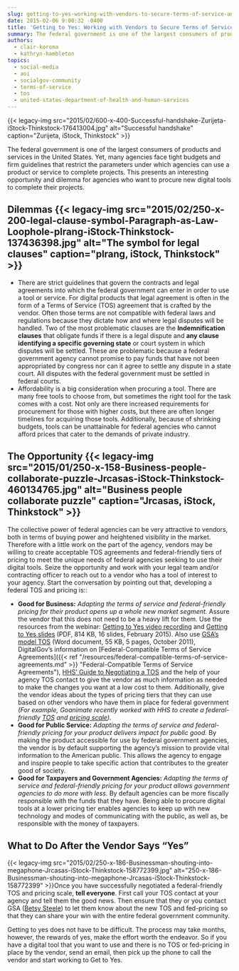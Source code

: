 ```yaml
---
slug: getting-to-yes-working-with-vendors-to-secure-terms-of-service-and-federal-friendly-pricing
date: 2015-02-06 9:00:32 -0400
title: 'Getting to Yes: Working with Vendors to Secure Terms of Service and Federal Friendly Pricing'
summary: The federal government is one of the largest consumers of products and services in the United States. Yet, many agencies face tight budgets and firm guidelines that restrict the parameters under which agencies can use a product or service to complete projects.
authors:
  - clair-koroma
  - kathryn-hambleton
topics:
  - social-media
  - aoi
  - socialgov-community
  - terms-of-service
  - tos
  - united-states-department-of-health-and-human-services
---
```


{{< legacy-img src="2015/02/600-x-400-Successful-handshake-Zurijeta-iStock-Thinkstock-176413004.jpg" alt="Successful handshake" caption="Zurijeta, iStock, Thinkstock" >}} 

The federal government is one of the largest consumers of products and services in the United States. Yet, many agencies face tight budgets and firm guidelines that restrict the parameters under which agencies can use a product or service to complete projects. This presents an interesting opportunity and dilemma for agencies who want to procure new digital tools to complete their projects.

## Dilemmas {{< legacy-img src="2015/02/250-x-200-legal-clause-symbol-Paragraph-as-Law-Loophole-plrang-iStock-Thinkstock-137436398.jpg" alt="The symbol for legal clauses" caption="plrang, iStock, Thinkstock" >}} 

  * There are strict guidelines that govern the contracts and legal agreements into which the federal government can enter in order to use a tool or service. For digital products that legal agreement is often in the form of a Terms of Service (TOS) agreement that is crafted by the vendor. Often those terms are not compatible with federal laws and regulations because they dictate how and where legal disputes will be handled. Two of the most problematic clauses are the **Indemnification clauses** that obligate funds if there is a legal dispute and **any clause identifying a specific governing state** or court system in which disputes will be settled. These are problematic because a federal government agency cannot promise to pay funds that have not been appropriated by congress nor can it agree to settle any dispute in a state court. All disputes with the federal government must be settled in federal courts.
  * Affordability is a big consideration when procuring a tool. There are many free tools to choose from, but sometimes the right tool for the task comes with a cost. Not only are there increased requirements for procurement for those with higher costs, but there are often longer timelines for acquiring those tools. Additionally, because of shrinking budgets, tools can be unattainable for federal agencies who cannot afford prices that cater to the demands of private industry.

## The Opportunity {{< legacy-img src="2015/01/250-x-158-Business-people-collaborate-puzzle-Jrcasas-iStock-Thinkstock-460134765.jpg" alt="Business people collaborate puzzle" caption="Jrcasas, iStock, Thinkstock" >}} 

The collective power of federal agencies can be very attractive to vendors, both in terms of buying power and heightened visibility in the market. Therefore with a little work on the part of the agency, vendors may be willing to create acceptable TOS agreements and federal-friendly tiers of pricing to meet the unique needs of federal agencies seeking to use their digital tools. Seize the opportunity and work with your legal team and/or contracting officer to reach out to a vendor who has a tool of interest to your agency. Start the conversation by pointing out that, developing a federal TOS and pricing is::

  * **Good for Business:** _Adapting the terms of service and federal-friendly pricing for their product opens up a whole new market segment._ Assure the vendor that this does not need to be a heavy lift for them. Use the resources from the webinar: [Getting to Yes video recording](https://www.youtube.com/watch?v=wc13slb9by4&feature=youtube_gdata) and [Getting to Yes slides](https://s3.amazonaws.com/digitalgov/_legacy-img/2015/02/DHHS-TOS-FINAL.pdf) (PDF, 814 KB, 16 slides, February 2015). Also use [GSA’s model TOS](https://s3.amazonaws.com/digitalgov/_legacy-img/2014/01/model-amendment-to-tos-for-g.doc) (Word document, 55 KB, 5 pages, October 2011), DigitalGov&#8217;s information on [Federal-Compatible Terms of Service Agreements]({{< ref "/resources/federal-compatible-terms-of-service-agreements.md" >}} "Federal-Compatible Terms of Service Agreements"), [HHS’ Guide to Negotiating a TOS](http://www.hhs.gov/web/services/negotiate-tos.html) and the help of your agency TOS contact to give the vendor as much information as needed to make the changes you want at a low cost to them. Additionally, give the vendor ideas about the types of pricing tiers that they can use based on other vendors who have them in place for federal government _(For example, Goanimate recently worked with HHS to create a federal-friendly [TOS](http://goanimate.com/termsofuse_government) and [pricing scale](http://goanimate.com/business/videoplans/federal))._
  * **Good for Public Service:** _Adapting the terms of service and federal-friendly pricing for your product delivers impact for public good._ By making the product accessible for use by federal government agencies, the vendor is by default supporting the agency’s mission to provide vital information to the American public. This allows the agency to engage and inspire people to take specific action that contributes to the greater good of society.
  * **Good for Taxpayers and Government Agencies:** _Adapting the terms of service and federal-friendly pricing for your product allows government agencies to do more with less._ By default agencies can be more fiscally responsible with the funds that they have. Being able to procure digital tools at a lower pricing tier enables agencies to keep up with new technology and modes of communicating with the public, as well as, be responsible with the money of taxpayers.

## What to Do After the Vendor Says “Yes”

{{< legacy-img src="2015/02/250-x-186-Businessman-shouting-into-megaphone-Jrcasas-iStock-Thinkstock-158772399.jpg" alt="250-x-186-Businessman-shouting-into-megaphone-Jrcasas-iStock-Thinkstock-158772399" >}}Once you have successfully negotiated a federal-friendly TOS and pricing scale, **tell everyone**. First call your TOS contact at your agency and tell them the good news. Then ensure that they or you contact GSA ([Betsy Steele](mailto:socialmediaapps@gsa.gov)) to let them know about the new TOS and fed-pricing so that they can share your win with the entire federal government community.

Getting to yes does not have to be difficult. The process may take months, however, the rewards of yes, make the effort worth the endeavor. So if you have a digital tool that you want to use and there is no TOS or fed-pricing in place by the vendor, send an email, then pick up the phone to call the vendor and start working to Get to Yes.